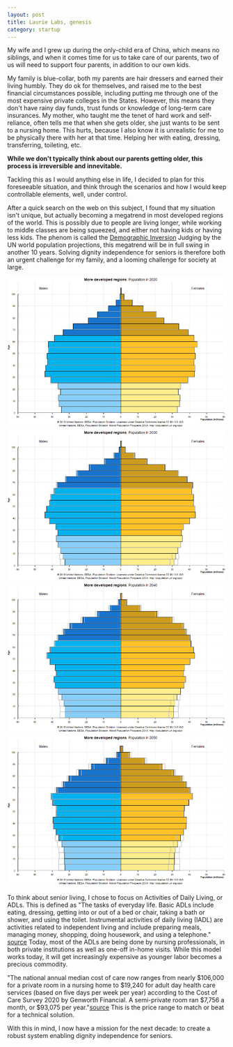 ```yaml
---
layout: post
title: Laurie Labs, genesis
category: startup
---
```


My wife and I grew up during the only-child era of China, which means no siblings, and when it comes time for us to take care of our parents, two of us will need to support four parents, in addition to our own kids. 

My family is blue-collar, both my parents are hair dressers and earned their living humbly. They do ok for themselves, and raised me to the best financial circumstances possible, including putting me through one of the most expensive private colleges in the States. However, this means they don't have rainy day funds, trust funds or knowledge of long-term care insurances. My mother, who taught me the tenet of hard work and self-reliance, often tells me that when she gets older, she just wants to be sent to a nursing home. This hurts, because I also know it is unrealistic for me to be physically there with her at that time. Helping her with eating, dressing, transferring, toileting, etc. 

**While we don't typically think about our parents getting older, this process is irreversible and innevitable.**

Tackling this as I would anything else in life, I decided to plan for this foreseeable situation, and think through the scenarios and how I would keep controllable elements, well, under control. 

After a quick search on the web on this subject, I found that my situation isn't unique, but actually becoming a megatrend in most developed regions of the world. This is possibly due to people are living longer, while working to middle classes are being squeezed, and either not having kids or having less kids. The phenom is called the [Demographic Inversion](https://prospect.org/article/demographic-inversion./_) Judging by the UN world population projections, this megatrend will be in full swing in another 10 years. Solving dignity independence for seniors is therefore both an urgent challenge for my family, and a looming challenge for society at large.

![2020](/images/Population%20by%20Age%20in%202020.png)![2030](/images/Population%20by%20Age%20in%202030.png)![2040](/images/Population%20by%20Age%20in%202040.png)![2050](/images/Population%20by%20Age%20in%202050.png)

To think about senior living, I chose to focus on Activities of Daily Living, or ADLs. This is defined as "The tasks of everyday life. Basic ADLs include eating, dressing, getting into or out of a bed or chair, taking a bath or shower, and using the toilet. Instrumental activities of daily living (IADL) are activities related to independent living and include preparing meals, managing money, shopping, doing housework, and using a telephone." [source](https://www.cancer.gov/publications/dictionaries/cancer-terms/def/adl) Today, most of the ADLs are being done by nursing professionals, in both private institutions as well as one-off in-home visits. While this model works today, it will get increasingly expensive as younger labor becomes a precious commodity. 

"The national annual median cost of care now ranges from nearly $106,000 for a private room in a nursing home to $19,240 for adult day health care services (based on five days per week per year) according to the Cost of Care Survey 2020 by Genworth Financial. A semi-private room ran $7,756 a month, or $93,075 per year."[source](https://health.usnews.com/best-nursing-homes/articles/how-to-pay-for-nursing-home-costs#:~:text=The%20national%20annual%20median%20cost,month%2C%20or%20%2493%2C075%20per%20year.) This is the price range to match or beat for a technical solution. 

With this in mind, I now have a mission for the next decade: to create a robust system enabling dignity independence for seniors. 